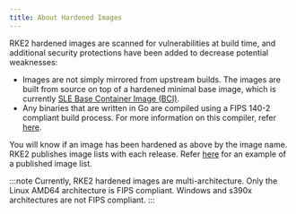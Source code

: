 ```yaml
---
title: About Hardened Images
---
```


RKE2 hardened images are scanned for vulnerabilities at build time, and additional security protections have been added to decrease potential weaknesses:
* Images are not simply mirrored from upstream builds. The images are built from source on top of a hardened minimal base image, which is currently [SLE Base Container Image (BCI)](https://www.suse.com/products/base-container-images/).
* Any binaries that are written in Go are compiled using a FIPS 140-2 compliant build process. For more information on this compiler, refer [here](https://docs.rke2.io/security/fips_support/#use-of-fips-compatible-go-compiler).

You will know if an image has been hardened as above by the image name. RKE2 publishes image lists with each release. Refer [here](https://github.com/rancher/rke2/releases/download/v1.23.14%2Brke2r1/rke2-images-all.linux-amd64.txt) for an example of a published image list.

:::note
Currently, RKE2 hardened images are multi-architecture. Only the Linux AMD64 architecture is FIPS compliant. Windows and s390x architectures are not FIPS compliant.
:::
